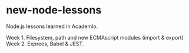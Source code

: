 # new-node-lessons
Node.js lessons learned in Academlo.

<div>
Week 1. Filesystem, path and new ECMAscript modules (import & export) <br/> 
Week 2. Exprees, Babel & JEST.
<div/>
